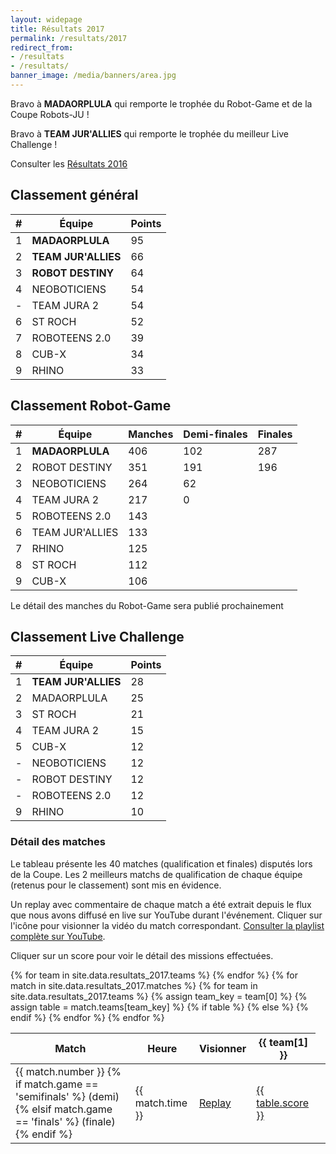 ```yaml
---
layout: widepage
title: Résultats 2017
permalink: /resultats/2017
redirect_from:
- /resultats
- /resultats/
banner_image: /media/banners/area.jpg
---
```


<div class="results-page" markdown="1">

<i class="fa fa-trophy" aria-hidden="true"></i>
Bravo à **MADAORPLULA** qui remporte le trophée du Robot-Game et de la Coupe Robots-JU !

<i class="fa fa-trophy" aria-hidden="true"></i>
Bravo à **TEAM JUR'ALLIES** qui remporte le trophée du meilleur Live Challenge !

<i class="fa fa-link" aria-hidden="true"></i>
Consulter les [Résultats 2016](/resultats/2016)

## Classement général

| # | Équipe              | Points |
| - | ------------------- | ------ |
| 1 | **MADAORPLULA**     | 95     |
| 2 | **TEAM JUR'ALLIES** | 66     |
| 3 | **ROBOT DESTINY**   | 64     |
| 4 | NEOBOTICIENS        | 54     |
| - | TEAM JURA 2         | 54     |
| 6 | ST ROCH             | 52     |
| 7 | ROBOTEENS 2.0       | 39     |
| 8 | CUB-X               | 34     |
| 9 | RHINO               | 33     |

## Classement Robot-Game

| # | Équipe          | Manches | Demi-finales | Finales |
| - | --------------- | ------- | ------------ | ------- |
| 1 | **MADAORPLULA** | 406     | 102          | 287     |
| 2 | ROBOT DESTINY   | 351     | 191          | 196     |
| 3 | NEOBOTICIENS    | 264     | 62           |
| 4 | TEAM JURA 2     | 217     | 0            |
| 5 | ROBOTEENS 2.0   | 143     |
| 6 | TEAM JUR'ALLIES | 133     |
| 7 | RHINO           | 125     |
| 8 | ST ROCH         | 112     |
| 9 | CUB-X           | 106     |

<i class="fa fa-info" aria-hidden="true"></i>
Le détail des manches du Robot-Game sera publié prochainement

## Classement Live Challenge

| # | Équipe              | Points |
| - | ------------------- | ------ |
| 1 | **TEAM JUR'ALLIES** | 28     |
| 2 | MADAORPLULA         | 25     |
| 3 | ST ROCH             | 21     |
| 4 | TEAM JURA 2         | 15     |
| 5 | CUB-X               | 12     |
| - | NEOBOTICIENS        | 12     |
| - | ROBOT DESTINY       | 12     |
| - | ROBOTEENS 2.0       | 12     |
| 9 | RHINO               | 10     |

### Détail des matches

Le tableau présente les 40 matches (qualification et finales) disputés lors de la Coupe.
Les 2 meilleurs matchs de qualification de chaque équipe (retenus pour le classement) sont mis en évidence.

<i class="fa fa-youtube-play" aria-hidden="true"></i>
Un replay avec commentaire de chaque match a été extrait depuis le flux que nous avons diffusé en live sur YouTube durant l'événement.
Cliquer sur l'icône pour visionner la vidéo du match correspondant.
[Consulter la playlist complète sur YouTube](https://www.youtube.com/playlist?list=PLJd3CiuQpT1z9fcnwxogYAnv6D_0vftHb).

<i class="fa fa-mouse-pointer" aria-hidden="true"></i>
Cliquer sur un score pour voir le détail des missions effectuées.

<table>
	<thead>
		<tr>
			<th>Match</th>
			<th>Heure</th>
			<th>Visionner</th>
			{% for team in site.data.resultats_2017.teams %}
			<th class="small-title">{{ team[1] }}</th>
			{% endfor %}
		</tr>
	</thead>
	<tbody>
	    {% for match in site.data.resultats_2017.matches %}
	    <tr>
	        <td>
	            {{ match.number }}
	            {% if match.game == 'semifinals' %}
	            (demi)
	            {% elsif match.game == 'finals' %}
	            (finale)
	            {% endif %}
            </td>
	        <td>{{ match.time }}</td>
	        <td><a title="Replay" href="https://www.youtube.com/watch?v={{ match.youtube }}" data-youtube="{{ match.youtube }}">
	            <i class="fa fa-youtube-play" aria-hidden="true"></i>
	            Replay
            </a></td>
			{% for team in site.data.resultats_2017.teams %}
			{% assign team_key = team[0] %}
			{% assign table = match.teams[team_key] %}
	        {% if table %}
	        <td title="Match {{ match.number }} {{ match.time }}, table {{ table.table }}, équipe {{ team[1] }}{% if table.best %} (meilleur match de qualification){% endif %}"{% if table.best %} class="best-score"{% endif %}>
	            <a href="https://fll-scoreboard-2016.robots-ju.ch/#{{ table.scoreboard | jsonify | xml_escape }}" class="js-scoreboard">{{ table.score }}</a>
            </td>
	        {% else %}
	        <td></td>
	        {% endif %}
	        {% endfor %}
	    </tr>
	    {% endfor %}
	</tbody>
</table>

<div class="content-overlay" id="js-overlay" style="display:none;">
    <div class="overlay-modal">
        <div class="overlay-header">
            <div class="close">Fermer <i class="fa fa-close"></i></div>
        </div>
        <div class="overlay-content" id="js-overlay-content"></div>
        <div class="overlay-footer">
            <a id="js-overlay-link" href="#" target="_blank">Ouvrir dans un nouvel onglet <i class="fa fa-external-link"></i></a>
        </div>
   </div>
</div>

<script>

(function() {
    var o = document.getElementById('js-overlay');
    var oc = document.getElementById('js-overlay-content');
    var ol = document.getElementById('js-overlay-link');

    function closeModal() {
        oc.innerHTML = '';
        o.style.display = 'none';
    }

    [].forEach.call(document.querySelectorAll('[data-youtube]'), function(a) {
        a.addEventListener('click', function(e) {
            e.preventDefault();
            oc.innerHTML = '<iframe width="853" height="480" src="https://www.youtube.com/embed/' + a.dataset.youtube + '" frameborder="0" allowfullscreen></iframe>';
            ol.href = a.href;
            o.style.display = 'block';
        });
    });

    [].forEach.call(document.querySelectorAll('.js-scoreboard'), function(a) {
        a.addEventListener('click', function(e) {
            e.preventDefault();
            oc.innerHTML = '<iframe width="853" height="600" src="' + a.href + '" frameborder="0"></iframe>';
            ol.href = a.href;
            o.style.display = 'block';
        });
    });

    document.querySelector('#js-overlay .close').addEventListener('click', closeModal);
    o.addEventListener('click', function(e) {
        if (e.target === o) {
            closeModal();
        }
    });
})();

</script>

</div>

